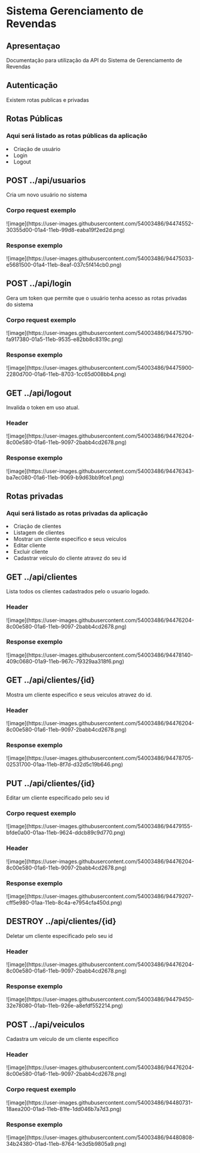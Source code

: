 <h1>Sistema Gerenciamento de Revendas</h1>

<h2>Apresentaçao</h2>

<p>Documentação para utilização da API do Sistema de Gerenciamento de Revendas</p>

<h2>Autenticação</h2>

<p>Existem rotas publicas e privadas</p>

<h2>Rotas Públicas</h2>

<h3>Aqui será listado as rotas públicas da aplicação</h3>
<li>Criação de usuário</li>
<li>Login</li>
<li>Logout</li>

<h2>POST ../api/usuarios</h2>
<p>Cria um novo usuário no sistema</p>
<h3>Corpo request exemplo</h3>
![image](https://user-images.githubusercontent.com/54003486/94474552-30355d00-01a4-11eb-99d8-eaba19f2ed2d.png)
<h3>Response exemplo</h3>
![image](https://user-images.githubusercontent.com/54003486/94475033-e5681500-01a4-11eb-8eaf-037c5f414cb0.png)


<h2>POST ../api/login</h2>
<p> Gera um token que permite que o usuário tenha acesso as rotas privadas do sistema</p>
<h3>Corpo request exemplo</h3>
![image](https://user-images.githubusercontent.com/54003486/94475790-fa917380-01a5-11eb-9535-e82bb8c8319c.png)
<h3>Response exemplo</h3>
![image](https://user-images.githubusercontent.com/54003486/94475900-2280d700-01a6-11eb-8703-1cc65d008bb4.png)


<h2>GET ../api/logout</h2>
<p> Invalída o token em uso atual.</p>
<h3>Header</h3>
![image](https://user-images.githubusercontent.com/54003486/94476204-8c00e580-01a6-11eb-9097-2babb4cd2678.png)
<h3>Response exemplo</h3>
![image](https://user-images.githubusercontent.com/54003486/94476343-ba7ec080-01a6-11eb-9069-b9d63bb9fce1.png)

<h2>Rotas privadas</h2>

<h3>Aqui será listado as rotas privadas da aplicação</h3>
<li>Criação de clientes</li>
<li>Listagem de clientes</li>
<li>Mostrar um cliente especifico e seus veiculos</li>
<li>Editar cliente</li>
<li>Excluir cliente</li>
<li>Cadastrar veiculo do cliente atravez do seu id</li>

<h2>GET ../api/clientes</h2>
<p> Lista todos os clientes cadastrados pelo o usuario logado.</p>
<h3>Header</h3>
![image](https://user-images.githubusercontent.com/54003486/94476204-8c00e580-01a6-11eb-9097-2babb4cd2678.png)
<h3>Response exemplo</h3>
![image](https://user-images.githubusercontent.com/54003486/94478140-409c0680-01a9-11eb-967c-79329aa318f6.png)

<h2>GET ../api/clientes/{id}</h2>
<p> Mostra um cliente especifico e seus veiculos atravez do id.</p>
<h3>Header</h3>
![image](https://user-images.githubusercontent.com/54003486/94476204-8c00e580-01a6-11eb-9097-2babb4cd2678.png)
<h3>Response exemplo</h3>
![image](https://user-images.githubusercontent.com/54003486/94478705-02531700-01aa-11eb-8f7d-d32d5c19b646.png)

<h2>PUT ../api/clientes/{id}</h2>
<p> Editar um cliente especificado pelo seu id </p>
<h3>Corpo request exemplo</h3>
![image](https://user-images.githubusercontent.com/54003486/94479155-bfde0a00-01aa-11eb-9624-ddcb89c9d770.png)
<h3>Header</h3>
![image](https://user-images.githubusercontent.com/54003486/94476204-8c00e580-01a6-11eb-9097-2babb4cd2678.png)
<h3>Response exemplo</h3>
![image](https://user-images.githubusercontent.com/54003486/94479207-cff5e980-01aa-11eb-8c4a-e7954cfa450d.png)

<h2>DESTROY ../api/clientes/{id}</h2>
<p> Deletar um cliente especificado pelo seu id </p>
<h3>Header</h3>
![image](https://user-images.githubusercontent.com/54003486/94476204-8c00e580-01a6-11eb-9097-2babb4cd2678.png)
<h3>Response exemplo</h3>
![image](https://user-images.githubusercontent.com/54003486/94479450-32e78080-01ab-11eb-926e-a8efdf552214.png)

<h2>POST ../api/veiculos</h2>
<p> Cadastra um veiculo de um cliente especifico </p>
<h3>Header</h3>
![image](https://user-images.githubusercontent.com/54003486/94476204-8c00e580-01a6-11eb-9097-2babb4cd2678.png)
<h3>Corpo request exemplo</h3>
![image](https://user-images.githubusercontent.com/54003486/94480731-18aea200-01ad-11eb-81fe-1dd046b7a7d3.png)
<h3>Response exemplo</h3>
![image](https://user-images.githubusercontent.com/54003486/94480808-34b24380-01ad-11eb-8764-1e3d5b9805a9.png)






















